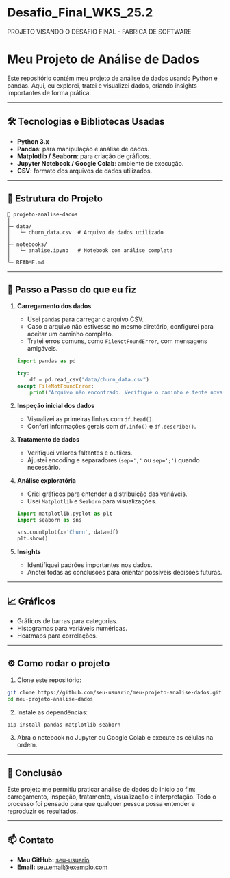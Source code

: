 # Desafio_Final_WKS_25.2
PROJETO VISANDO O DESAFIO FINAL  - FABRICA DE SOFTWARE 


# Meu Projeto de Análise de Dados

Este repositório contém meu projeto de análise de dados usando Python e pandas. Aqui, eu explorei, tratei e visualizei dados, criando insights importantes de forma prática.

---

## 🛠 Tecnologias e Bibliotecas Usadas

* **Python 3.x**
* **Pandas**: para manipulação e análise de dados.
* **Matplotlib / Seaborn**: para criação de gráficos.
* **Jupyter Notebook / Google Colab**: ambiente de execução.
* **CSV**: formato dos arquivos de dados utilizados.

---

## 📂 Estrutura do Projeto

```
📁 projeto-analise-dados
│
├─ data/
│   └─ churn_data.csv  # Arquivo de dados utilizado
│
├─ notebooks/
│   └─ analise.ipynb   # Notebook com análise completa
│
└─ README.md
```

---

## 🚀 Passo a Passo do que eu fiz

1. **Carregamento dos dados**

   * Usei `pandas` para carregar o arquivo CSV.
   * Caso o arquivo não estivesse no mesmo diretório, configurei para aceitar um caminho completo.
   * Tratei erros comuns, como `FileNotFoundError`, com mensagens amigáveis.

   ```python
   import pandas as pd

   try:
       df = pd.read_csv("data/churn_data.csv")
   except FileNotFoundError:
       print("Arquivo não encontrado. Verifique o caminho e tente novamente.")
   ```

2. **Inspeção inicial dos dados**

   * Visualizei as primeiras linhas com `df.head()`.
   * Conferi informações gerais com `df.info()` e `df.describe()`.

3. **Tratamento de dados**

   * Verifiquei valores faltantes e outliers.
   * Ajustei encoding e separadores (`sep=','` ou `sep=';'`) quando necessário.

4. **Análise exploratória**

   * Criei gráficos para entender a distribuição das variáveis.
   * Usei `Matplotlib` e `Seaborn` para visualizações.

   ```python
   import matplotlib.pyplot as plt
   import seaborn as sns

   sns.countplot(x='Churn', data=df)
   plt.show()
   ```

5. **Insights**

   * Identifiquei padrões importantes nos dados.
   * Anotei todas as conclusões para orientar possíveis decisões futuras.

---

## 📈 Gráficos

* Gráficos de barras para categorias.
* Histogramas para variáveis numéricas.
* Heatmaps para correlações.

---

## ⚙️ Como rodar o projeto

1. Clone este repositório:

```bash
git clone https://github.com/seu-usuario/meu-projeto-analise-dados.git
cd meu-projeto-analise-dados
```

2. Instale as dependências:

```bash
pip install pandas matplotlib seaborn
```

3. Abra o notebook no Jupyter ou Google Colab e execute as células na ordem.

---

## 📝 Conclusão

Este projeto me permitiu praticar análise de dados do início ao fim: carregamento, inspeção, tratamento, visualização e interpretação. Todo o processo foi pensado para que qualquer pessoa possa entender e reproduzir os resultados.

---

## 📫 Contato

* **Meu GitHub:** [seu-usuario](https://github.com/seu-usuario)
* **Email:** [seu.email@exemplo.com](mailto:samukabolado52@gmail.com)
